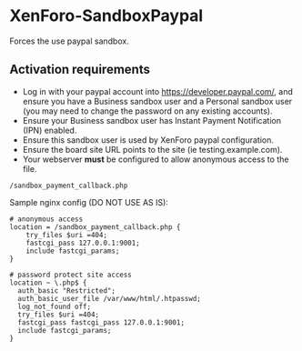 # XenForo-SandboxPaypal

Forces the use paypal sandbox.

## Activation requirements
- Log in with your paypal account into https://developer.paypal.com/, and ensure you have a Business sandbox user and a Personal sandbox user (you may need to change the password on any existing accounts).
- Ensure your Business sandbox user has Instant Payment Notification (IPN) enabled.
- Ensure this sandbox user is used by XenForo paypal configuration.
- Ensure the board site URL points to the site (ie testing.example.com).
- Your webserver **must** be configured to allow anonymous access to the file.
 ```
 /sandbox_payment_callback.php
 ```

 Sample nginx config (DO NOT USE AS IS):
 ```
 # anonymous access
 location = /sandbox_payment_callback.php {
     try_files $uri =404;
     fastcgi_pass 127.0.0.1:9001;
     include fastcgi_params;
 }

 # password protect site access
 location ~ \.php$ {
   auth_basic "Restricted";
   auth_basic_user_file /var/www/html/.htpasswd;
   log_not_found off;
   try_files $uri =404;
   fastcgi_pass fastcgi_pass 127.0.0.1:9001;
   include fastcgi_params;
 }
 ```
